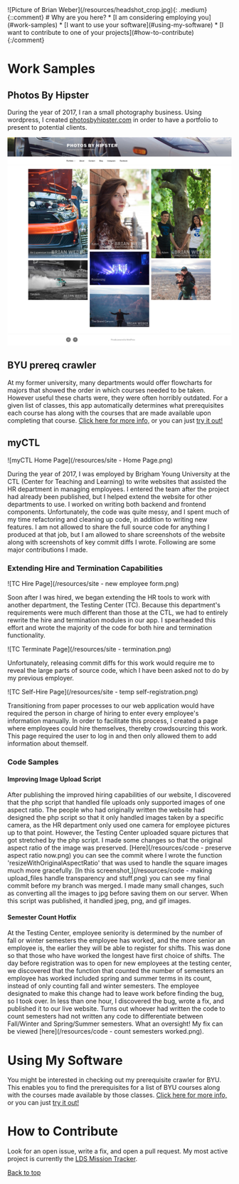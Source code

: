 ---
---

<link rel="stylesheet" href="https://maxcdn.bootstrapcdn.com/bootstrap/4.0.0/css/bootstrap.min.css" integrity="sha384-Gn5384xqQ1aoWXA+058RXPxPg6fy4IWvTNh0E263XmFcJlSAwiGgFAW/dAiS6JXm" crossorigin="anonymous">

<div class="container">
<div class="row">
<div class="col" markdown="1">
![Picture of Brian Weber](/resources/headshot_crop.jpg){: .medium}
</div>
<div class="col" markdown="1">
<!-- toc -->
{::comment}
# Why are you here?
* [I am considering employing you](#work-samples)
* [I want to use your software](#using-my-software)
* [I want to contribute to one of your projects](#how-to-contribute)
{:/comment}
</div>
</div>
</div>

# Work Samples
## Photos By Hipster
During the year of 2017, I ran a small photography business. Using wordpress, I created [photosbyhipster.com](http://photosbyhipster.com/) in order to have a portfolio to present to potential clients.

![Photos By Hipster](/resources/photosbyhipster-homepage.png)
## BYU prereq crawler
At my former university, many departments would offer flowcharts for majors that showed the order in which courses needed to be taken. However useful these charts were, they were often horribly outdated. For a given list of classes, this app automatically determines what prerequisites each course has along with the courses that are made available upon completing that course. [Click here for more info,](https://brianweber13.github.io/byu-prereq-crawler/) or you can just [try it out!](https://brianweber13.github.io/byu-prereq-crawler/byu-prereq-crawler.html)
## myCTL
![myCTL Home Page](/resources/site - Home Page.png)

During the year of 2017, I was employed by Brigham Young University at the CTL (Center for Teaching and Learning) to write websites that assisted the HR department in managing employees. I entered the team after the project had already been published, but I helped extend the website for other departments to use. I worked on writing both backend and frontend components. Unfortunately, the code was quite messy, and I spent much of my time refactoring and cleaning up code, in addition to writing new features. I am not allowed to share the full source code for anything I produced at that job, but I am allowed to share screenshots of the website along with screenshots of key commit diffs I wrote. Following are some major contributions I made.

### Extending Hire and Termination Capabilities
![TC Hire Page](/resources/site - new employee form.png)

Soon after I was hired, we began extending the HR tools to work with another department, the Testing Center (TC). Because this department's requirements were much different than those at the CTL, we had to entirely rewrite the hire and termination modules in our app. I spearheaded this effort and wrote the majority of the code for both hire and termination functionality.

![TC Terminate Page](/resources/site - termination.png)

Unfortunately, releasing commit diffs for this work would require me to reveal the large parts of source code, which I have been asked not to do by my previous employer.

![TC Self-Hire Page](/resources/site - temp self-registration.png)

Transitioning from paper processes to our web application would have required the person in charge of hiring to enter every employee's information manually. In order to facilitate this process, I created a page where employees could hire themselves, thereby crowdsourcing this work. This page required the user to log in and then only allowed them to add information about themself.

### Code Samples
#### Improving Image Upload Script
After publishing the improved hiring capabilities of our website, I discovered that the php script that handled file uploads only supported images of one aspect ratio. The people who had originally written the website had designed the php script so that it only handled images taken by a specific camera, as the HR department only used one camera for employee pictures up to that point. However, the Testing Center uploaded square pictures that got stretched by the php script. I made some changes so that the original aspect ratio of the image was preserved. [Here](/resources/code - preserve aspect ratio now.png) you can see the commit where I wrote the function 'resizeWithOriginalAspectRatio' that was used to handle the square images much more gracefully. [In this screenshot,](/resources/code - making upload_files handle transparency and stuff.png) you can see my final commit before my branch was merged. I made many small changes, such as converting all the images to jpg before saving them on our server. When this script was published, it handled jpeg, png, and gif images.

#### Semester Count Hotfix
At the Testing Center, employee seniority is determined by the number of fall or winter semesters the employee has worked, and the more senior an employee is, the earlier they will be able to register for shifts. This was done so that those who have worked the longest have first choice of shifts. The day before registration was to open for new employees at the testing center, we discovered that the function that counted the number of semesters an employee has worked included spring and summer terms in its count, instead of only counting fall and winter semesters. The employee designated to make this change had to leave work before finding the bug, so I took over. In less than one hour, I discovered the bug, wrote a fix, and published it to our live website. Turns out whoever had written the code to count semesters had not written any code to differentiate between Fall/Winter and Spring/Summer semesters. What an oversight! My fix can be viewed [here](/resources/code - count semesters worked.png).

# Using My Software
You might be interested in checking out my prerequisite crawler for BYU. This enables you to find the prerequisites for a list of BYU courses along with the courses made available by those classes. [Click here for more info,](https://brianweber13.github.io/byu-prereq-crawler/) or you can just [try it out!](https://brianweber13.github.io/byu-prereq-crawler/byu-prereq-crawler.html)

# How to Contribute
Look for an open issue, write a fix, and open a pull request. My most active project is currently the [LDS Mission Tracker](https://github.com/brianweber13/mission-tracker).

<a class="btn btn-success" href="/#" role="button">Back to top</a>